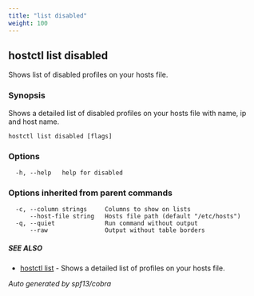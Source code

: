 ```yaml
---
title: "list disabled"
weight: 100
---
```


## hostctl list disabled

Shows list of disabled profiles on your hosts file.

### Synopsis


Shows a detailed list of disabled profiles on your hosts file with name, ip and host name.


```
hostctl list disabled [flags]
```

### Options

```
  -h, --help   help for disabled
```

### Options inherited from parent commands

```
  -c, --column strings     Columns to show on lists
      --host-file string   Hosts file path (default "/etc/hosts")
  -q, --quiet              Run command without output
      --raw                Output without table borders
```

##### SEE ALSO

* [hostctl list](/docs/cli-usage/list)	 - Shows a detailed list of profiles on your hosts file.

*Auto generated by spf13/cobra*
